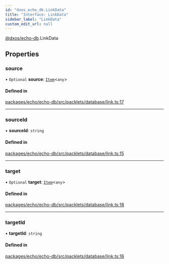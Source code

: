 ```yaml
---
id: "dxos_echo_db.LinkData"
title: "Interface: LinkData"
sidebar_label: "LinkData"
custom_edit_url: null
---
```


[@dxos/echo-db](../modules/dxos_echo_db.md).LinkData

## Properties

### source

• `Optional` **source**: [`Item`](../classes/dxos_echo_db.Item.md)<`any`\>

#### Defined in

[packages/echo/echo-db/src/packlets/database/link.ts:17](https://github.com/dxos/protocols/blob/6f4c34af3/packages/echo/echo-db/src/packlets/database/link.ts#L17)

___

### sourceId

• **sourceId**: `string`

#### Defined in

[packages/echo/echo-db/src/packlets/database/link.ts:15](https://github.com/dxos/protocols/blob/6f4c34af3/packages/echo/echo-db/src/packlets/database/link.ts#L15)

___

### target

• `Optional` **target**: [`Item`](../classes/dxos_echo_db.Item.md)<`any`\>

#### Defined in

[packages/echo/echo-db/src/packlets/database/link.ts:18](https://github.com/dxos/protocols/blob/6f4c34af3/packages/echo/echo-db/src/packlets/database/link.ts#L18)

___

### targetId

• **targetId**: `string`

#### Defined in

[packages/echo/echo-db/src/packlets/database/link.ts:16](https://github.com/dxos/protocols/blob/6f4c34af3/packages/echo/echo-db/src/packlets/database/link.ts#L16)
